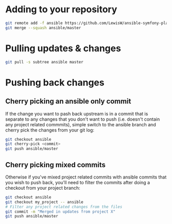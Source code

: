# Adding to your repository
 
```bash
git remote add -f ansible https://github.com/LewisW/ansible-symfony-playbook.git
git merge --squash ansible/master
```

# Pulling updates & changes
```bash
git pull -s subtree ansible master
```

# Pushing back changes
## Cherry picking an ansible only commit
If the change you want to pash back upstream is in a commit that is separate to any changes that you don't want to push (i.e. doesn't contain any project related commmits), simple switch to the ansible branch and cherry pick the changes from your git log:
```bash
git checkout ansible
git cherry-pick <commit>
git push ansible/master
```

## Cherry picking mixed commits
Otherwise if you've mixed project related commits with ansible commits that you wish to push back, you'll need to filter the commits after doing a checkout from your project branch:

```bash
git checkout ansible
git checkout my_project -- ansible
# Filter any project related changes from the files
git commit -m "Merged in updates from project X"
git push ansible/master
```
